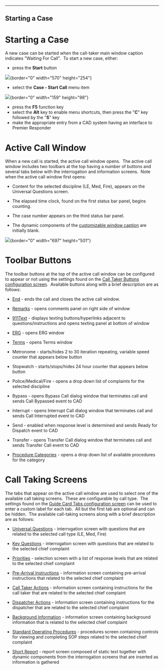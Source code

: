   ---------------------
  **Starting a Case**
  ---------------------

# Starting a Case

A new case can be started when the call-taker main window caption
indicates \"Waiting For Call\".  To start a new case, either:

-   press the **Start** button

![](Starting%20a%20Case_files/image001.png){border="0" width="570"
height="254"}

-   select the **Case - Start Call** menu item

![](Starting%20a%20Case_files/image002.png){border="0" width="159"
height="98"}

-   press the **F5** function key
-   select the **Alt** key to enable menu shortcuts, then press the
    \"**C**\" key followed by the \"**S**\" key
-   make the appropriate entry from a CAD system having an interface to
    Premier Responder

# Active Call Window

When a new call is started, the active call window opens.  The active
call window includes two toolbars at the top having a number of buttons
and several tabs below with the interrogation and information screens. 
Note when the active call window first opens:

-   Content for the selected discipline (LE, Med, Fire), appears on the
    Universal Questions screen.

-   The elapsed time clock, found on the first status bar panel, begins
    counting.

-   The case number appears on the third status bar panel.

-   The dynamic components of the [customizable window
    caption](Main%20Form%20Caption%20Editor.htm) are initially blank.

![](Starting%20a%20Case_files/image003.png){border="0" width="697"
height="501"}

# Toolbar Buttons

The toolbar buttons at the top of the active call window can be
configured to appear or not using the settings found on the [Call Taker
Buttons configuration screen](Call%20Buttons%20Settings.htm).  Available
buttons along with a brief description are as follows:

-   [End](Ending%20a%20Case.htm) - ends the call and closes the active
    call window.

-   [Remarks](Narrative.htm) - opens comments panel on right side of
    window

-   [911Text](Text%20To%209-1-1.htm) - displays texting
    buttons/hyperlinks adjacent to questions/instructions and opens
    texting panel at bottom of window

-   [ERG](NAERG%20Guide%20Book.htm) - opens ERG window

-   [Terms](Medical%20Terms.htm) - opens Terms window

-   Metronome - starts/hides 2 to 30 iteration repeating, variable speed
    counter that appears below button

-   Stopwatch - starts/stops/hides 24 hour counter that appears below
    button

-   Police/Medical/Fire - opens a drop down list of complaints for the
    selected discipline

-   Bypass - opens Bypass Call dialog window that terminates call and
    sends Call Bypassed event to CAD

-   Interrupt - opens Interrupt Call dialog window that terminates call
    and sends Call Interrupted event to CAD

-   Send - enabled when response level is determined and sends Ready for
    Dispatch event to CAD

-   Transfer - opens Transfer Call dialog window that terminates call
    and sends Transfer Call event to CAD

-   [Procedure Categories](Medical%20Procedures.htm) - opens a drop down
    list of available procedures for the category

# Call Taking Screens

The tabs that appear on the active call window are used to select one of
the available call taking screens.  These are configurable by call
type.  The settings found on the [Guide Card Tabs configuration
screen](Guide%20Card%20Tabs%20Settings.htm) can be used to enter a
custom label for each tab.  All but the first tab are optional and can
be hidden.  The available call-taking screens along with a brief
description are as follows:

-   [Universal Questions](All%20Caller%20Questions.htm) - interrogation
    screen with questions that are related to the selected call type
    (LE, Med, Fire)

-   [Key Questions](Vital%20Points.htm) - interrogation screen with
    questions that are related to the selected chief complaint

-   [Priorities](Priorities.htm) - selection screen with a list of
    response levels that are related to the selected chief complaint

-   [Pre-Arrival Instructions](Pre-Arrival%20Instructions.htm) -
    information screen containing pre-arrival instructions that related
    to the selected chief complaint

-   [Call Taker Actions](Call-Taker%20Actions.htm) - information screen
    containing instructions for the call taker that are related to the
    selected chief complaint

-   [Dispatcher Actions](Dispatcher%20Actions.htm) - information screen
    containing instructions for the dispatcher that are related to the
    selected chief complaint

-   [Background Information](Background%20Information.htm) - information
    screen containing background information that is related to the
    selected chief complaint

-   [Standard Operating
    Procedures](Standard%20Operating%20Procedure.htm) - procedures
    screen containing controls for viewing and completing SOP steps
    related to the selected chief complaint

-   [Short Report](Short%20Report.htm) - report screen composed of
    static text together with dynamic components from the interrogation
    screens that are inserted as information is gathered
